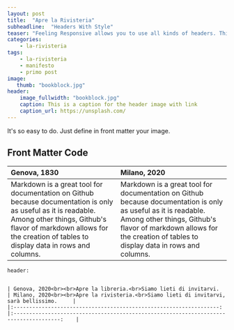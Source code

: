 ```yaml
---
layout: post
title:  "Apre la Rivisteria"
subheadline:  "Headers With Style"
teaser: "Feeling Responsive allows you to use all kinds of headers. This example shows a header with a <em>full-width-image</em>."
categories:
    - la-rivisteria
tags:
    - la-rivisteria
    - manifesto
    - primo post
image:
   thumb: "bookblock.jpg"
header:
    image_fullwidth: "bookblock.jpg"
    caption: This is a caption for the header image with link
    caption_url: https://unsplash.com/
---
```

It's so easy to do. Just define in front matter your image.
<!--more-->

## Front Matter Code
| Genova, 1830 | Milano, 2020 |
| :---------------                      | :--------------- |
| Markdown is a great tool for documentation on Github because documentation is only as useful as it is readable. Among other things, Github's flavor of markdown allows for the creation of tables to display data in rows and columns. | Markdown is a great tool for documentation on Github because documentation is only as useful as it is readable. Among other things, Github's flavor of markdown allows for the creation of tables to display data in rows and columns. |

~~~
header:

    
| Genova, 2020<br><br>Apre la libreria.<br>Siamo lieti di invitarvi. 	| Milano, 2020<br><br>Apre la rivisteria.<br>Siamo lieti di invitarvi, sarà bellissimo. 	|
|:------------------------------------------------------------------:	|:-------------------------------------------------------------------------------------:	|

~~~
